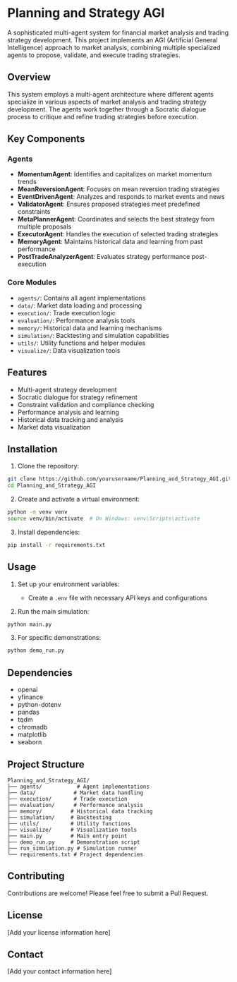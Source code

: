 # Planning and Strategy AGI

A sophisticated multi-agent system for financial market analysis and trading strategy development. This project implements an AGI (Artificial General Intelligence) approach to market analysis, combining multiple specialized agents to propose, validate, and execute trading strategies.

## Overview

This system employs a multi-agent architecture where different agents specialize in various aspects of market analysis and trading strategy development. The agents work together through a Socratic dialogue process to critique and refine trading strategies before execution.

## Key Components

### Agents
- **MomentumAgent**: Identifies and capitalizes on market momentum trends
- **MeanReversionAgent**: Focuses on mean reversion trading strategies
- **EventDrivenAgent**: Analyzes and responds to market events and news
- **ValidatorAgent**: Ensures proposed strategies meet predefined constraints
- **MetaPlannerAgent**: Coordinates and selects the best strategy from multiple proposals
- **ExecutorAgent**: Handles the execution of selected trading strategies
- **MemoryAgent**: Maintains historical data and learning from past performance
- **PostTradeAnalyzerAgent**: Evaluates strategy performance post-execution

### Core Modules
- `agents/`: Contains all agent implementations
- `data/`: Market data loading and processing
- `execution/`: Trade execution logic
- `evaluation/`: Performance analysis tools
- `memory/`: Historical data and learning mechanisms
- `simulation/`: Backtesting and simulation capabilities
- `utils/`: Utility functions and helper modules
- `visualize/`: Data visualization tools

## Features

- Multi-agent strategy development
- Socratic dialogue for strategy refinement
- Constraint validation and compliance checking
- Performance analysis and learning
- Historical data tracking and analysis
- Market data visualization

## Installation

1. Clone the repository:
```bash
git clone https://github.com/yourusername/Planning_and_Strategy_AGI.git
cd Planning_and_Strategy_AGI
```

2. Create and activate a virtual environment:
```bash
python -m venv venv
source venv/bin/activate  # On Windows: venv\Scripts\activate
```

3. Install dependencies:
```bash
pip install -r requirements.txt
```

## Usage

1. Set up your environment variables:
   - Create a `.env` file with necessary API keys and configurations

2. Run the main simulation:
```bash
python main.py
```

3. For specific demonstrations:
```bash
python demo_run.py
```

## Dependencies

- openai
- yfinance
- python-dotenv
- pandas
- tqdm
- chromadb
- matplotlib
- seaborn

## Project Structure

```
Planning_and_Strategy_AGI/
├── agents/           # Agent implementations
├── data/            # Market data handling
├── execution/       # Trade execution
├── evaluation/      # Performance analysis
├── memory/         # Historical data tracking
├── simulation/     # Backtesting
├── utils/          # Utility functions
├── visualize/      # Visualization tools
├── main.py         # Main entry point
├── demo_run.py     # Demonstration script
├── run_simulation.py # Simulation runner
└── requirements.txt # Project dependencies
```

## Contributing

Contributions are welcome! Please feel free to submit a Pull Request.

## License

[Add your license information here]

## Contact

[Add your contact information here] 